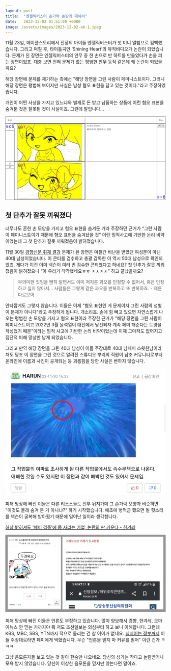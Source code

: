 ```yaml
---
layout: post
title:  "엔젤릭버스터 손가락 논란에 대해서"
date:   2023-12-02 01:51:00 +0900
image: /assets/images/2023-12-02-ab-1.jpeg
---
```

11월 23일, 메이플스토리에서 전장의 아이돌 엔젤릭버스터가 첫 미니 앨범으로 컴백했습니다. 그리고 며칠 후, 타이틀곡인 ‘Shining Heart’의 뮤직비디오가 논란이 되었습니다. 문제가 된 장면은 엔젤릭버스터의 안무 중 한 손으로 반 하트를 만들었다가 손을 펴는 장면이었죠. 대충 보면 전혀 문제가 없는 평범한 안무 동작 같은데 왜 논란이 되었을까요?

해당 장면에 문제를 제기하는 측에선 "해당 장면을 그린 사람이 페미니스트이다. 그러니 해당 장면은 평범해 보이지만 사실은 남성 혐오 표현을 담고 있는 것이다."라고 주장하였습니다.

개인이 어떤 사상을 가지고 있느냐와 별개로 돈 받고 납품하는 상품에 이런 혐오 표현을 숨겨둔 것은 잘못된 것이 사실이죠. 그런데 말입니다...

<!--more-->

![문제 장면 콘티](/assets/images/2023-12-02-ab-2.webp)

## 첫 단추가 잘못 끼워졌다

너무나도 흔한 손 모양을 가지고 혐오 표현을 숨겨둔 거라 주장하던 근거가 “그린 사람이 페미니스트이기 때문에 혐오 표현을 숨겨놨을 것” 이란 밈적사고에 기반한 논리 비약이었는데 그 첫 단추가 잘못 끼워졌음이 밝혀졌습니다.

11월 30일 [경향신문 취재 결과](https://www.khan.co.kr/national/national-general/article/202311301518001) 문제가 된 장면은 며칠간 비난을 받았던 여성분이 아닌 40대 남성이었습니다. 이 콘티를 검수하고 총괄 감독한 이 역시 50대 남성으로 확인되었죠. 게다가 이건 이미 넥슨이 여러 번 검수한 콘티였다고 하네요? 첫 단추가 잘못 끼워졌음이 밝혀졌으니 “아 우리가 착각했네요ㅎㅎ ㅈㅅㅈㅅ” 하고 끝났을까요?

> 무의미한 짓임을 뻔히 알면서도 이미 저지른 과오를 인정할 수 없어서, 혹은 인정하고 싶지 않아서... 사람들은 그렇게 같은 과오를 반복하고 또 반복하죠. - 제른 다르모어

안타깝게도 그렇지 않습니다. 이들은 이제 "혐오 표현인 게 문제이지 그린 사람의 성별이 문제가 아니다"라고 주장하게 됩니다.
개소리죠. 손에 힘 빼고 있으면 자연스럽게 나오는 평범한 손 모양을 가지고 혐오 표현이라 주장한 근거가 "해당 장면을 그린 사람이 페미니스트이고 2022년 3월 윤석열이 대선에서 당선되자 계속 페미 해준다는 트윗을 작성했기 때문"이라는 밈적 사고에 기반한 논리 비약이었는데 이제 그마저도 없어지고 집단적 피해 망상만 남게 되었습니다.

그리고 만약 해당 장면을 그린 40대 남성이 이들 주장대로 40대 남페미 스윗한남이라 쳐도 당초 이 장면을 그린 것으로 알려진 스튜디오 뿌리의 직원이 남초 커뮤니티로부터 온라인에 이름과 사진이 공개되는 등 괴롭힘을 당한 사실은 변하지 않습니다.

![피해 망상](/assets/images/2023-12-02-ab-4.jpeg)

피해 망상에 빠진 이들은 다른 리소스들도 전부 뒤져가며 그 손가락 모양과 비슷하면 "이것도 몰래 숨겨 둔 거 아니냐?" 하기 시작했습니다. 애초에 병먹금 했으면 될 헛소리를 넥슨이 굴복해 받아줬기 때문에 일어난 일이라 생각합니다. 

[허상 밝혀져도 ‘페미 검증’에 몸 사리는 기업, 논란의 판 키운다 - 한겨레](https://www.hani.co.kr/arti/society/women/1118771.html)

![언론 부정](/assets/images/2023-12-02-ab-3.jpeg)

피해 망상에 빠진 이들은 언론도 부정하고 있습니다. 많이 양보해서 경향, 한겨레, 오마이뉴스 안 믿는 거까지야 뭐 저도 조선일보는 의심부터 하고 보니 이해합니다. 그런데 KBS, MBC, SBS, YTN까지 적으로 돌리는 건 참 어이가 없네요. [심지어는 정부까지](https://m.yna.co.kr/view/AKR20231201123600530?input=1195t) 이들 주장대로라면 페미에게 먹혔습니다. 무슨 "언론을 믿지 마 커뮤를 믿어" 이런 건가 ㅋㅋㅋ

그냥 음모론자들 보고 있는 것 같아 한숨만 나오네요. 당신의 성기는 작다고 놀림받거나 모욕 받지 않았습니다. 당신이 이상한 음모론을 믿지만 않는다면 말이죠.
